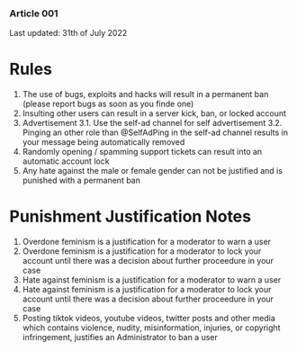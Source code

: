 ### Article 001
Last updated: 31th of July 2022

# Rules

1. The use of bugs, exploits and hacks will result in a permanent ban (please report bugs as soon as you finde one)
2. Insulting other users can result in a server kick, ban, or locked account
3. Advertisement
3.1. Use the self-ad channel for self advertisement
3.2. Pinging an other role than @SelfAdPing in the self-ad channel results in your message being automatically removed
4. Randomly opening / spamming support tickets can result into an automatic account lock
5. Any hate against the male or female gender can not be justified and is punished with a permanent ban

# Punishment Justification Notes

1. Overdone feminism is a justification for a moderator to warn a user
2. Overdone feminism is a justification for a moderator to lock your account until there was a decision about further proceedure in your case
3. Hate against feminism is a justification for a moderator to warn a user
4. Hate against feminism is a justification for a moderator to lock your account until there was a decision about further proceedure in your case
5. Posting tiktok videos, youtube videos, twitter posts and other media which contains violence, nudity, misinformation, injuries, or copyright infringement, justifies an Administrator to ban a user
